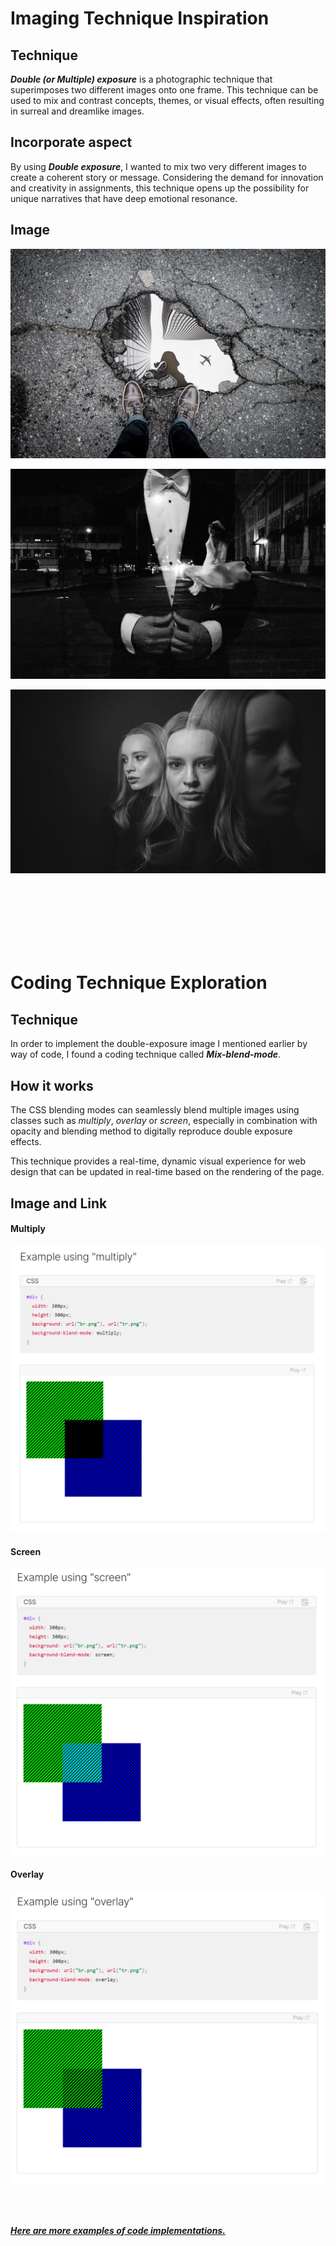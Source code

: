 # **Imaging Technique Inspiration**

## Technique
***Double (or Multiple) exposure*** is a photographic technique that superimposes two different images onto one frame. This technique can be used to mix and contrast concepts, themes, or visual effects, often resulting in surreal and dreamlike images.
## Incorporate aspect
By using ***Double exposure***, I wanted to mix two very different images to create a coherent story or message. Considering the demand for innovation and creativity in assignments, this technique opens up the possibility for unique narratives that have deep emotional resonance.
## Image

![An image of the multiple_exposure1](readme\multiple_exposure1.jpg)

![An image of the multiple_exposure2](readme\multiple_exposure2.jpg)

![An image of the multiple_exposure3](readme\multiple_exposure3.jpg)


<br><br>
<br><br>
<br><br>

# **Coding Technique Exploration**

## Technique
In order to implement the double-exposure image I mentioned earlier by way of code, I found a coding technique called ***Mix-blend-mode***.

## How it works
The CSS blending modes can seamlessly blend multiple images using classes such as *multiply*, *overlay* or *screen*, especially in combination with opacity and blending method to digitally reproduce double exposure effects.


This technique provides a real-time, dynamic visual experience for web design that can be updated in real-time based on the rendering of the page.

## Image and Link

#### Multiply
![An image of the Sample1](/readme/Sample1.png)

#### Screen
![An image of the Sample2](/readme/Sample2.png)

#### Overlay
![An image of the Sample3](/readme/Sample3.png)

<br><br>

[***Here are more examples of code implementations.***](https://developer.mozilla.org/en-US/docs/Web/CSS/blend-mode)